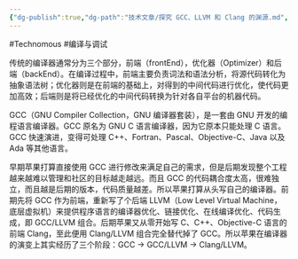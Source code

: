 ```yaml
---
{"dg-publish":true,"dg-path":"技术文章/探究 GCC、LLVM 和 Clang 的渊源.md","permalink":"/技术文章/探究 GCC、LLVM 和 Clang 的渊源/","created":"2022-09-20T14:32:43.000+08:00","updated":"2024-01-18T17:16:46.000+08:00"}
---
```


#Technomous #编译与调试

传统的编译器通常分为三个部分，前端（frontEnd），优化器（Optimizer）和后端（backEnd）。在编译过程中，前端主要负责词法和语法分析，将源代码转化为抽象语法树；优化器则是在前端的基础上，对得到的中间代码进行优化，使代码更加高效；后端则是将已经优化的中间代码转换为针对各自平台的机器代码。

GCC（GNU Compiler Collection，GNU 编译器套装），是一套由 GNU 开发的编程语言编译器。GCC 原名为 GNU C 语言编译器，因为它原本只能处理 C 语言。GCC 快速演进，变得可处理 C++、Fortran、Pascal、Objective-C、Java 以及 Ada 等其他语言。

早期苹果打算直接使用 GCC 进行修改来满足自己的需求，但是后期发现整个工程越来越难以管理和社区的目标越走越远。而且 GCC 的代码耦合度太高，很难独立，而且越是后期的版本，代码质量越差。所以苹果打算从头写自己的编译器。前期先将 GCC 作为前端，重新写了个后端 LLVM（Low Level Virtual Machine，底层虚拟机）来提供程序语言的编译器优化、链接优化、在线编译优化、代码生成，即 GCC/LLVM 组合。后期苹果又从零开始写 C、C++、Objective-C 语言的前端 Clang，至此便用 Clang/LLVM 组合完全替代掉了 GCC。所以苹果在编译器的演变上其实经历了三个阶段：GCC -> GCC/LLVM -> Clang/LLVM。